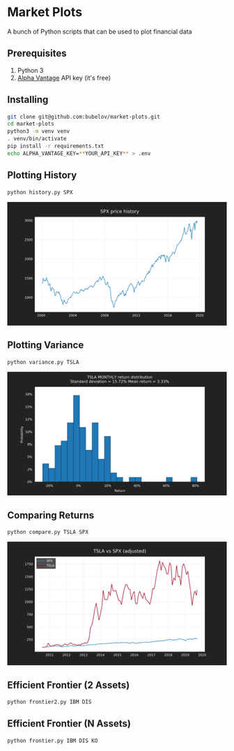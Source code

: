 # Market Plots

A bunch of Python scripts that can be used to plot financial data

## Prerequisites

1. Python 3
2. [Alpha Vantage](https://www.alphavantage.co/) API key (it's free)

## Installing

```bash
git clone git@github.com:bubelov/market-plots.git
cd market-plots
python3 -m venv venv
. venv/bin/activate
pip install -r requirements.txt
echo ALPHA_VANTAGE_KEY=**YOUR_API_KEY** > .env
```

## Plotting History

```bash
python history.py SPX
```

![History](/example-images/history.png)

## Plotting Variance

```bash
python variance.py TSLA
```

![Variance](/example-images/variance.png)

## Comparing Returns

```bash
python compare.py TSLA SPX
```

![Comparing returns](/example-images/compare.png)

## Efficient Frontier (2 Assets)

```bash
python frontier2.py IBM DIS
```

## Efficient Frontier (N Assets)

```bash
python frontier.py IBM DIS KO
```
